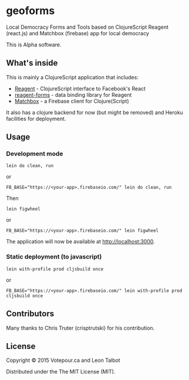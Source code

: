 # geoforms
Local Democracy Forms and Tools based on ClojureScript Reagent (react.js) and Matchbox (firebase) app for local democracy

This is Alpha software.


## What's inside

This is mainly a ClojureScript application that includes:
* [Reagent](https://github.com/reagent-project/reagent) - ClojureScript interface to Facebook's React
* [reagent-forms](https://github.com/reagent-project/reagent-forms) - data binding library for Reagent
* [Matchbox](https://github.com/crisptrutski/matchbox) - a Firebase client for Clojure(Script)

It also has a clojure backend for now (but might be removed) and Heroku facilities for deployment.


## Usage

### Development mode

```
lein do clean, run
```
or
```
FB_BASE="https://<your-app>.firebaseio.com/" lein do clean, run
```
Then
```
lein figwheel
```
or
```
FB_BASE="https://<your-app>.firebaseio.com/" lein figwheel
```

The application will now be available at [http://localhost:3000](http://localhost:3000).


### Static deployment (to javascript)

```
lein with-profile prod cljsbuild once
```
or
```
FB_BASE="https://<your-app>.firebaseio.com/" lein with-profile prod cljsbuild once
```

## Contributors

Many thanks to Chris Truter (crisptrutski) for his contribution.


## License

Copyright © 2015 Votepour.ca and Leon Talbot

Distributed under the The MIT License (MIT).



